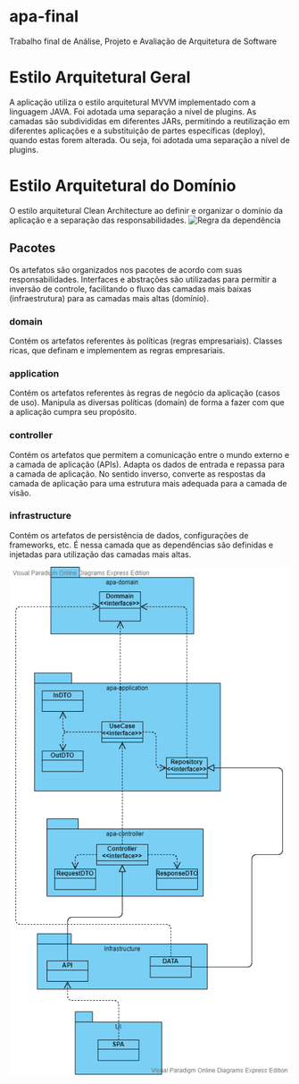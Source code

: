 # apa-final
Trabalho final de Análise, Projeto e Avaliação de Arquitetura de Software

# Estilo Arquitetural Geral
A aplicação utiliza o estilo arquitetural MVVM implementado com a linguagem JAVA. Foi adotada uma separação a nível de plugins. As camadas são subdivididas em diferentes JARs, permitindo a reutilização em diferentes aplicações e a substituição de partes específicas (deploy), quando estas forem alterada. Ou seja, foi adotada uma separação a nível de plugins.

# Estilo Arquitetural do Domínio
O estilo arquitetural Clean Architecture  ao definir e organizar o domínio da aplicação e a separação das responsabilidades.
![Regra da dependência](https://miro.medium.com/max/1400/1*kr_9fUVjtMI56OlSj2fGMQ.png)

## Pacotes
Os artefatos são organizados nos pacotes de acordo com suas responsabilidades. Interfaces e abstrações são utilizadas para permitir a inversão de controle, facilitando o fluxo das camadas mais baixas (infraestrutura) para as camadas mais altas (domínio).
### domain
Contém os artefatos referentes às políticas (regras empresariais). Classes ricas, que definam e implementem as regras empresariais.
### application
Contém os artefatos referentes às regras de negócio da aplicação (casos de uso). Manipula as diversas políticas (domain) de forma a fazer com que a aplicação cumpra seu propósito.
### controller
Contém os artefatos que permitem a comunicação entre o mundo externo e a camada de aplicação (APIs). Adapta os dados de entrada e repassa para a camada de aplicação. No sentido inverso, converte as respostas da camada de aplicação para uma estrutura mais adequada para a camada de visão.
### infrastructure
Contém os artefatos de persistência de dados, configurações de frameworks, etc. É nessa camada que as dependências são definidas e injetadas para utilização das camadas mais altas.

![Desenho da arquitetura](https://github.com/anjovisk/apa-final/blob/master/Diagrama.png)
